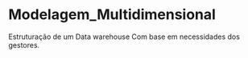 # Modelagem_Multidimensional
Estruturação de um Data warehouse Com base em necessidades dos gestores.
